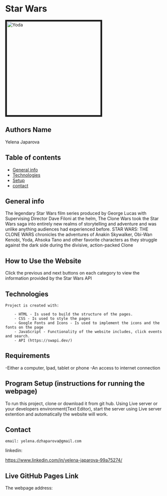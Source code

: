 # Star Wars

<image src="YodaPicture.jpg" alt="Yoda" width="300px" border="5px solid black">

## Authors Name

Yelena Japarova

## Table of contents

- [General info](#general-info)
- [Technologies](#technologies)
- [Setup](#setup)
- [contact](#contact)

## General info

The legendary Star Wars film series produced by George Lucas with Supervising Director Dave Filoni at the helm, The Clone Wars took the Star Wars saga into entirely new realms of storytelling and adventure and was unlike anything audiences had experienced before.
STAR WARS: THE CLONE WARS chronicles the adventures of Anakin Skywalker, Obi-Wan Kenobi, Yoda, Ahsoka Tano and other favorite characters as they struggle against the dark side during the divisive, action-packed Clone

## How to Use the Website

Click the previous and next buttons on each category to view the information provided by the Star Wars API

## Technologies

    Project is created with:

        - HTML - Is used to build the structure of the pages.
        - CSS - Is used to style the pages
        - Google Fonts and Icons - Is used to implement the icons and the fonts on the page
        - JavaScript - Functionality of the website includes, click events and search.
        - API (https://swapi.dev/)

## Requirements

-Either a computer, Ipad, tablet or phone -An access to internet connection

## Program Setup (instructions for running the webpage)

To run this project, clone or download it from git hub. Using Live server or your developers environment(Text Editor), start the server using Live server extention and automatically the website will work.

## Contact

    email: yelena.dzhaparova@gmail.com

linkedin:

https://www.linkedin.com/in/yelena-japarova-99a75274/

## Live GitHub Pages Link

The webpage address:
